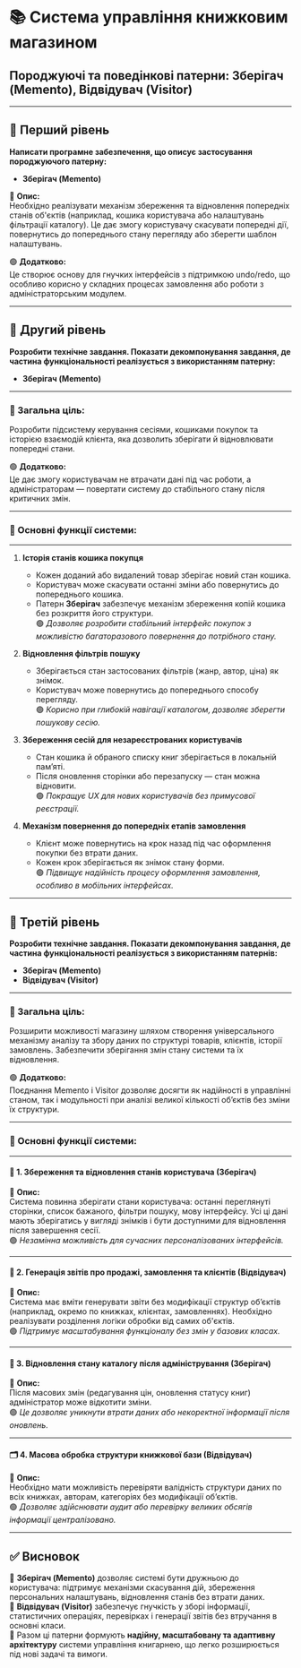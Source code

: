 # 📚 Система управління книжковим магазином  
## Породжуючі та поведінкові патерни: Зберігач (Memento), Відвідувач (Visitor)

---

## 🔷 Перший рівень  
**Написати програмне забезпечення, що описує застосування породжуючого патерну:**
- **Зберігач (Memento)**

📌 **Опис:**  
Необхідно реалізувати механізм збереження та відновлення попередніх станів об'єктів (наприклад, кошика користувача або налаштувань фільтрації каталогу). Це дає змогу користувачу скасувати попередні дії, повернутись до попереднього стану перегляду або зберегти шаблон налаштувань.

🟢 **Додатково:**  
Це створює основу для гнучких інтерфейсів з підтримкою undo/redo, що особливо корисно у складних процесах замовлення або роботи з адміністраторським модулем.

---

## 🔷 Другий рівень  
**Розробити технічне завдання. Показати декомпонування завдання, де частина функціональності реалізується з використанням патерну:**
- **Зберігач (Memento)**

---

### 🎯 Загальна ціль:  
Розробити підсистему керування сесіями, кошиками покупок та історією взаємодій клієнта, яка дозволить зберігати й відновлювати попередні стани.

🟢 **Додатково:**  
Це дає змогу користувачам не втрачати дані під час роботи, а адміністраторам — повертати систему до стабільного стану після критичних змін.

---

### 📌 Основні функції системи:

---

1. **Історія станів кошика покупця**  
   - Кожен доданий або видалений товар зберігає новий стан кошика.  
   - Користувач може скасувати останні зміни або повернутись до попереднього кошика.  
   - Патерн **Зберігач** забезпечує механізм збереження копій кошика без розкриття його структури.  
   🟢 *Дозволяє розробити стабільний інтерфейс покупок з можливістю багаторазового повернення до потрібного стану.*

2. **Відновлення фільтрів пошуку**  
   - Зберігається стан застосованих фільтрів (жанр, автор, ціна) як знімок.  
   - Користувач може повернутись до попереднього способу перегляду.  
   🟢 *Корисно при глибокій навігації каталогом, дозволяє зберегти пошукову сесію.*

3. **Збереження сесій для незареєстрованих користувачів**  
   - Стан кошика й обраного списку книг зберігається в локальній пам’яті.  
   - Після оновлення сторінки або перезапуску — стан можна відновити.  
   🟢 *Покращує UX для нових користувачів без примусової реєстрації.*

4. **Механізм повернення до попередніх етапів замовлення**  
   - Клієнт може повернутись на крок назад під час оформлення покупки без втрати даних.  
   - Кожен крок зберігається як знімок стану форми.  
   🟢 *Підвищує надійність процесу оформлення замовлення, особливо в мобільних інтерфейсах.*

---

## 🔷 Третій рівень  
**Розробити технічне завдання. Показати декомпонування завдання, де частина функціональності реалізується з використанням патернів:**
- **Зберігач (Memento)**  
- **Відвідувач (Visitor)**

---

### 🎯 Загальна ціль:  
Розширити можливості магазину шляхом створення універсального механізму аналізу та збору даних по структурі товарів, клієнтів, історії замовлень. Забезпечити зберігання змін стану системи та їх відновлення.

🟢 **Додатково:**  
Поєднання Memento і Visitor дозволяє досягти як надійності в управлінні станом, так і модульності при аналізі великої кількості об’єктів без зміни їх структури.

---

### 📌 Основні функції системи:

---

#### 🧠 1. Збереження та відновлення станів користувача (**Зберігач**)  
📌 **Опис:**  
Система повинна зберігати стани користувача: останні переглянуті сторінки, список бажаного, фільтри пошуку, мову інтерфейсу. Усі ці дані мають зберігатись у вигляді знімків і бути доступними для відновлення після завершення сесії.  
🟢 *Незамінна можливість для сучасних персоналізованих інтерфейсів.*

---

#### 🧾 2. Генерація звітів про продажі, замовлення та клієнтів (**Відвідувач**)  
📌 **Опис:**  
Система має вміти генерувати звіти без модифікації структур об’єктів (наприклад, окремо по книжках, клієнтах, замовленнях). Необхідно реалізувати розділення логіки обробки від самих об'єктів.  
🟢 *Підтримує масштабування функціоналу без змін у базових класах.*

---

#### 🔁 3. Відновлення стану каталогу після адміністрування (**Зберігач**)  
📌 **Опис:**  
Після масових змін (редагування цін, оновлення статусу книг) адміністратор може відкотити зміни.  
🟢 *Це дозволяє уникнути втрати даних або некоректної інформації після оновлень.*

---

#### 🗂 4. Масова обробка структури книжкової бази (**Відвідувач**)  
📌 **Опис:**  
Необхідно мати можливість перевіряти валідність структури даних по всіх книжках, авторам, категоріях без модифікації об’єктів.  
🟢 *Дозволяє здійснювати аудит або перевірку великих обсягів інформації централізовано.*

---

## ✅ Висновок

🔹 **Зберігач (Memento)** дозволяє системі бути дружньою до користувача: підтримує механізми скасування дій, збереження персональних налаштувань, відновлення станів без втрати даних.  
🔹 **Відвідувач (Visitor)** забезпечує гнучкість у зборі інформації, статистичних операціях, перевірках і генерації звітів без втручання в основні класи.  
🔹 Разом ці патерни формують **надійну, масштабовану та адаптивну архітектуру** системи управління книгарнею, що легко розширюється під нові задачі та вимоги.
